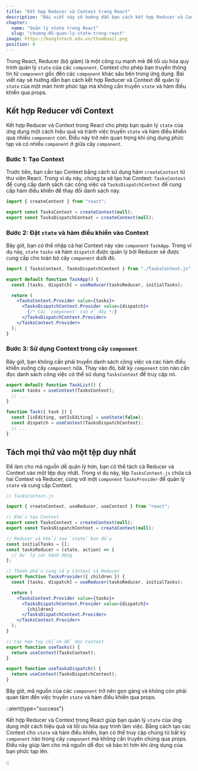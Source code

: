 ```yaml
---
title: "Kết hợp Reducer và Context trong React"
description: "Bài viết này sẽ hướng dẫn bạn cách kết hợp Reducer và Context để quản lý state của một màn hình phức tạp mà không cần truyền state và hàm điều khiển qua props"
chapter:
  name: "Quản lý state trong React"
  slug: "chuong-05-quan-ly-state-trong-react"
image: https://kungfutech.edu.vn/thumbnail.png
position: 6
---
```


Trong React, Reducer (bộ giảm) là một công cụ mạnh mẽ để tối ưu hóa quy trình quản lý `state` của các `component`. Context cho phép bạn truyền thông tin từ `component` gốc đến các `component` khác sâu bên trong ứng dụng. Bài viết này sẽ hướng dẫn bạn cách kết hợp Reducer và Context để quản lý `state` của một màn hình phức tạp mà không cần truyền `state` và hàm điều khiển qua props.

## Kết hợp Reducer với Context

Kết hợp Reducer và Context trong React cho phép bạn quản lý `state` của ứng dụng một cách hiệu quả và tránh việc truyền `state` và hàm điều khiển qua nhiều `component` con. Điều này trở nên quan trọng khi ứng dụng phức tạp và có nhiều `component` ở giữa cây `component`.

### Bước 1: Tạo Context

Trước tiên, bạn cần tạo Context bằng cách sử dụng hàm `createContext` từ thư viện React. Trong ví dụ này, chúng ta sẽ tạo hai Context: `TasksContext` để cung cấp danh sách các công việc và `TasksDispatchContext` để cung cấp hàm điều khiển để thay đổi danh sách này.

```jsx
import { createContext } from "react";

export const TasksContext = createContext(null);
export const TasksDispatchContext = createContext(null);
```

### Bước 2: Đặt `state` và hàm điều khiển vào Context

Bây giờ, bạn có thể nhập cả hai Context này vào `component` `TaskApp`. Trong ví dụ này, `state` `tasks` và hàm `dispatch` được quản lý bởi Reducer sẽ được cung cấp cho toàn bộ cây `component` dưới đó.

```jsx
import { TasksContext, TasksDispatchContext } from "./TasksContext.js";

export default function TaskApp() {
  const [tasks, dispatch] = useReducer(tasksReducer, initialTasks);

  return (
    <TasksContext.Provider value={tasks}>
      <TasksDispatchContext.Provider value={dispatch}>
        {/* Các `component` con ở đây */}
      </TasksDispatchContext.Provider>
    </TasksContext.Provider>
  );
}
```

### Bước 3: Sử dụng Context trong cây `component`

Bây giờ, bạn không cần phải truyền danh sách công việc và các hàm điều khiển xuống cây `component` nữa. Thay vào đó, bất kỳ `component` con nào cần đọc danh sách công việc có thể sử dụng `TasksContext` để truy cập nó.

```jsx
export default function TaskList() {
  const tasks = useContext(TasksContext);
  // ...
}

function Task({ task }) {
  const [isEditing, setIsEditing] = useState(false);
  const dispatch = useContext(TasksDispatchContext);
  // ...
}
```

## Tách mọi thứ vào một tệp duy nhất

Để làm cho mã nguồn dễ quản lý hơn, bạn có thể tách cả Reducer và Context vào một tệp duy nhất. Trong ví dụ này, tệp `TasksContext.js` chứa cả hai Context và Reducer, cùng với một `component` `TasksProvider` để quản lý `state` và cung cấp Context.

```jsx
// TasksContext.js

import { createContext, useReducer, useContext } from "react";

// Khởi tạo Context
export const TasksContext = createContext(null);
export const TasksDispatchContext = createContext(null);

// Reducer và khởi tạo `state` ban đầu
const initialTasks = [];
const tasksReducer = (state, action) => {
  // Xử lý các hành động
};

// Thành phần cung cấp Context và Reducer
export function TasksProvider({ children }) {
  const [tasks, dispatch] = useReducer(tasksReducer, initialTasks);

  return (
    <TasksContext.Provider value={tasks}>
      <TasksDispatchContext.Provider value={dispatch}>
        {children}
      </TasksDispatchContext.Provider>
    </TasksContext.Provider>
  );
}

// Các hàm tùy chỉnh để đọc Context
export function useTasks() {
  return useContext(TasksContext);
}

export function useTasksDispatch() {
  return useContext(TasksDispatchContext);
}
```

Bây giờ, mã nguồn của các `component` trở nên gọn gàng và không còn phải quan tâm đến việc truyền `state` và hàm điều khiển qua props.

::alert{type="success"}

Kết hợp Reducer và Context trong React giúp bạn quản lý `state` của ứng dụng một cách hiệu quả và tối ưu hóa quy trình làm việc. Bằng cách tạo các Context cho `state` và hàm điều khiển, bạn có thể truy cập chúng từ bất kỳ `component` nào trong cây `component` mà không cần truyền chúng qua props. Điều này giúp làm cho mã nguồn dễ đọc và bảo trì hơn khi ứng dụng của bạn phức tạp lên.

::
